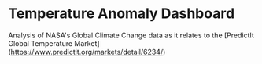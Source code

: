 # Temperature Anomaly Dashboard

Analysis of NASA's Global Climate Change data as it relates to the [PredictIt Global Temperature Market] (https://www.predictit.org/markets/detail/6234/)  

